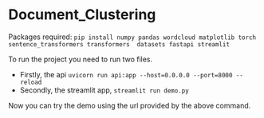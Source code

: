 # Document_Clustering


Packages required:
`pip install numpy pandas wordcloud matplotlib torch sentence_transformers transformers  datasets fastapi streamlit`

To run the project you need to run two files.
- Firstly, the api `uvicorn run api:app --host=0.0.0.0 --port=8000 --reload`
- Secondly, the streamlit app, `streamlit run demo.py`

Now you can try the demo using the url provided by the above command.
